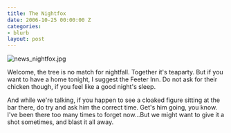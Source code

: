 ```yaml
---
title: The Nightfox
date: 2006-10-25 00:00:00 Z
categories:
- blurb
layout: post
---
```


![news_nightfox.jpg](/uploads/news_nightfox.jpg)

Welcome, the tree is no match for nightfall. Together it's teaparty. But if you want to have a home tonight, I suggest the Feeter Inn. Do not ask for their chicken though, if you feel like a good night's sleep.

And while we're talking, if you happen to see a cloaked figure sitting at the bar there, do try and ask him the correct time. Get's him going, you know. I've been there too many times to forget now...But we might want to give it a shot sometimes, and blast it all away.